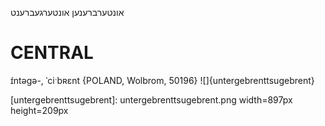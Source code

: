 אונטערברענען
אונטערגעברענט

CENTRAL
========

ɪ́ntəgə-, ˈciˑbʀɛnt {POLAND, Wolbrom, 50196}
![]{untergebrenttsugebrent}



[untergebrenttsugebrent]: untergebrenttsugebrent.png width=897px height=209px